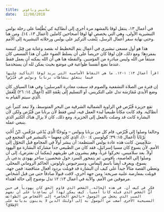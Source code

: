 ```yaml
---
title:  سلاميس وبافوس
date:   12/08/2018
---
```


في أعمال ١٣، ينتقل لوقا بالمشهد مرة أخرى إلى أنطاكية كي يُطْلِعنا على رحلة بولس التبشيرية الأولى، وهي التي يخصص لها لوقا أصحاحين كاملين (أعمال ١٣، ١٤). ومن هنا وحتى نهاية سفر أعمال الرسل، يَنْصَب التركيز على بولس ورحلاته التبشيرية إلى الأمم.

هذا هو أول مسعى تبشيري في أعمال يتم التخطيط له بقصد وعناية مِن قِبَل كنيسة بمفردها؛ ومع ذلك، فإن لوقا كان حريصاً على أن يسلط الضوء على أن هذا المسعى كان منبثقاً من الله وليس مبادرة من المؤمنين. والنقطة هنا هي أن الله يمكنه أن يعمل فقط عندما نضع أنفسنا طواعية في موضع بحيث يمكن لله أن يستخدمنا.

`اقرأ أعمال ١٣: ١-١٢. ما هي النقاط الأساسية التي يريد لوقا التأكيد عليها فيما يتعلق بنشاطات برنابا وبولس في قُبْرُص؟`

إن فترة من الصلاة التشفعية والصوم قد سبقت مغادرة المرسلين؛ وفي هذا السياق، كان وضع الأيدي مُمَارَسَة تدل على التكريس، أو التسليم إِلَى نِعْمَةِ اللهِ (أعمال ١٤: ٢٦) لِلْعَمَلِ الَّذِي سيتم القيام به.

تقع جزيزة قُبْرُص في الزاوية الشمالية الشرقية من البحر المتوسط، ولا تبعد كثيراً عن أنطاكية. وقد كانت مكاناً طبيعياً لبدء العمل فيه، ليس فقط لأن برنابا من قُبْرُص ولكن لأن البشارة كانت قد وصلت بالفعل إلى الجزيرة. ومع ذلك، كان لا يزال هناك الكثير الذي ينبغي عمله.

وحالما وصلوا إلى قُبْرُص، قام كل من برنابا وبولس – ويُوحَنَّا الَّذِي يُدْعَى مَرْقُس، ابْنُ أُخْتِ بَرْنَابَا (أعمال ١٥: ٣٩؛ كولوسي ٤: ١٠)، الذي كان معهما – بالتبشير في المجمع فِي سَلاَمِيسَ. كانت هذه عادة بولس المنتظمة: أن يبشر أولاً في المجامع قبل التحوّل إلى الأمم. لأن يسوع كان مسيا إسرائيل، فقد كان من الطبيعي جداً مشاركة البشارة مع اليهود أولاً. بعد سلاميس، تحركوا غرباً، وهم يبشرون في طريقهم (يمكننا أن نفترض)، إلى أن وصلوا إلى العاصمة، بافوس. ثم يتمحور السرد حول شخصين: ساحر يهودي يدعى بار يسوع، ويعرف أيضاً باسم إليماس، وسيرجيوس باولوس، الحاكم الروماني المحلي. وتعطي القصة مثالاً جيداً على كيف أن البشارة قد قوبلت بردود أفعال متناقضة: فمن جهة، قوبلت بمعارضة علنية صريحة؛ ومن جهة أخرى، لاقت قبولاً صادقاً حتى من قبل أشخاص مرموقين من الأمم. والآية في أعمال ١٣: ١٢ تدل بوضوح إلى حالة اهتداء.

`فكر في كيف أن، في هذه الحالة، الشخص الذي قاوم الحق كان يهودياً في حين أنَّ الشخص الذي قبله كاناً أممياً. كيف يمكن لهذا أن يساعدنا على أن نفهم السبب الذي يجعل من الوصول «بالحق الحاضر» إلى الأشخاص من الطوائف المسيحية الأخرى أصعب من الوصول به إلى أولئك الذين لا يدينون بديانة على الإطلاق؟`